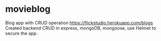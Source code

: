 # movieblog
Blog app with CRUD operation
https://flickstudio.herokuapp.com/blogs
Created backend CRUD in express, mongoDB, mongoose, use Helmet to secure the app.
